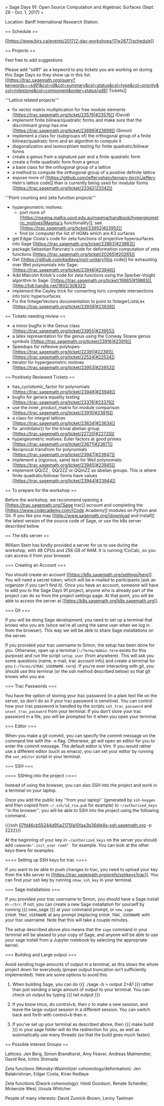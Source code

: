 = Sage Days 91: Open Source Computation and Algebraic Surfaces (Sept. 29 - Oct. 1, 2017) =

Location: Banff International Research Station.

== Schedule ==

[[https://www.birs.ca/events/2017/2-day-workshops/17w2677/schedule]]

== Projects ==

Feel free to add suggestions 

Please add "sd91" as a keyword to any tickets you are working on during this Sage Days so they show up in this list: [[https://trac.sagemath.org/query?keywords=~sd91&col=id&col=summary&col=status&col=type&col=priority&col=milestone&col=component&order=status|sd91 Tickets]]

'''Lattice related projects'''
  * fix vector matrix multiplication for free module elements [[https://trac.sagemath.org/ticket/23576|#23576]] (David)
  * implement finite bilinear/quadratic forms and make sure that the discriminant group has one [[https://trac.sagemath.org/ticket/23699|#23699]] (Simon)
  * implement a class for (subgroups of) the orthogonal group of a finite bilinear/quadratic form and an algorithm to compute it
  * diagonalization and isomorphism testing for finite quadratic/bilinear forms
  * create a genus from a signature pair and a finite quadratic form
  * create a finite quadratic form from a genus
  * a base class for the orthogonal group of a lattice
  * a method to compute the orthogonal group of a positive definite lattice
  * expose more of [[https://github.com/jefferyphein/ternary-birch|Jeffery Hein's lattice code]] than is currently being used for modular forms [[https://trac.sagemath.org/ticket/23342|23342]]

'''Point counting and zeta function projects'''
  * hypergeometric motives: 
    * port more of [[https://magma.maths.usyd.edu.au/magma/handbook/hypergeometric_motives|Magma's functionality]]; see [[https://trac.sagemath.org/ticket/23952|#23952]]
    * find (or compute) the list of HGMs which are K3 surfaces
  * get Edgar Costa's code for zeta functions of projective hypersurfaces into Sage [[https://trac.sagemath.org/ticket/23863|#23863]]
  * package Sebastian Pancratz's code for deformation computation of zeta functions [[https://trac.sagemath.org/ticket/20265|#20265]]
  * Get [[https://github.com/kedlaya/root-unitary|this code]] for exhausting over Weil polynomials into Sage: [[https://trac.sagemath.org/ticket/23946|#23946]] 
  * Add Malcolm Kotok's code for zeta functions using the Sperber-Voight algorithm to Sage: [[https://trac.sagemath.org/ticket/19865|#19865]], [[http://hdl.handle.net/1802/30832]]
  * implement the Cayley trick for converting toric complete intersections into toric hypersurfaces
  * Fix the !IntegerVectors documentation to point to !IntegerListsLex [[https://trac.sagemath.org/ticket/23939|#23939]]

== Tickets needing review ==
  * a minor bugfix in the Genus class [[https://trac.sagemath.org/ticket/23955|#23955]]
  * a latex representation for the genus using the Conway Sloane genus symbols [[https://trac.sagemath.org/ticket/23916|#23916]]
  * Speedups for reflexive polytopes: [[https://trac.sagemath.org/ticket/22391|#22391]], [[https://trac.sagemath.org/ticket/22524|#22524]]
  * iterator for hypergeometric motives [[https://trac.sagemath.org/ticket/23953|#23953]]

== Positively Reviewed Tickets ==

  * has_cyclotomic_factor for polynomials [[https://trac.sagemath.org/ticket/23948|#23948]]
  * bugfix for genera equality testing [[https://trac.sagemath.org/ticket/23376|#23376]]
  * use the inner_product_matrix for module comparison [[https://trac.sagemath.org/ticket/23915|#23915]]
  * a class for integral lattices [[https://trac.sagemath.org/ticket/23634|#23634]]
  * fix .annihilator() for the trivial abelian group [[https://trac.sagemath.org/ticket/22720|#22720]] 
  * hypergeometric motives: Euler factors at good primes [[https://trac.sagemath.org/ticket/23671|#23671]]
  * Reciprocal transfrom for polynomials [[https://trac.sagemath.org/ticket/23947|#23947]]
  * implement a (rigorous, sane) test for Weil polynomials: [[https://trac.sagemath.org/ticket/23945|#23945]]
  * implement QQ/ZZ , QQ/2ZZ or QQ/nZZ as abelian groups. This is where finite quadratic/bilinear forms have values [[https://trac.sagemath.org/ticket/23944|#23944]]

== To prepare for the workshop ==

Before the workshop, we recommend opening a [[https://trac.sagemath.org/|Sage trac]] account and completing the [[https://www.codecademy.com/|Code Academy]] modules on Python and Git.  If you like you may [[http://www.sagemath.org/|download and install]] the latest version of the source code of Sage, or use the k8s server described below.

== The k8s server ==

William Stein has kindly provided a server for us to use during the workshop, with 48 CPUs and 256 GB of RAM.  It is running !CoCalc, so you can access it from your browser.

=== Creating an Account ===

You should create an account [[https://k8s.sagemath.org/settings|here]].  You will need a secret token, which will be e-mailed to participants (ask an organizer if you can't find it).  Once you have an account, someone will have to add you to the Sage Days 91 project; anyone who is already part of the project can do so from the project settings page.  At that point, you will be able to access the server at [[https://k8s.sagemath.org|k8s.sagemath.org]].

=== Git ===

If you will be doing Sage development, you need to set up a terminal that knows who you are (since we're all using the same user when we log in from the browser).  This way we will be able to share Sage installations on the server.

If you provided your trac username to Simon, the setup has been done for you.  Otherwise, open up a terminal (`~/Terms/Admin.term` exists for this purpose) and run the script `setup_user` (from anywhere).  This will ask you some questions (name, e-mail, trac account info) and create a terminal for you (`~/Terms/$TRAC_USERNAME.term`).  If you're ever interacting with git, you should use this terminal (or the ssh method described below) so that git knows who you are.

=== Trac Passwords ===

You have the option of storing your trac password (in a plain text file on the server, so don't do so if your trac password is sensitive).  You can control how your trac password is handled by the scripts `set_trac_password` and `unset_trac_password` from your terminal.  If you don't store your trac password in a file, you will be prompted for it when you open your terminal.

=== Editor ===

When you make a git commit, you can specify the commit message on the command line with the `-m` flag.  Otherwise, git will open an editor for you to enter the commit message.  The default editor is Vim.  If you would rather use a different editor (such as emacs), you can set your editor by running the `set_editor` script in your terminal.

=== SSH ===

==== SSHing into the project ====

Instead of using the browser, you can also SSH into the project and work in a terminal on your laptop.

Once you add the public key ''from your laptop'' (generated by `ssh-keygen` and then copied from `~/.ssh/id_rsa.pub` for example) to `~/authorized_keys` ''in the browser'', you will be able to SSH into the project using the following command.

{{{ssh 07fd46cb55244d95a2175fa10faa3b36@k8s-ssh.sagemath.org -p 2222}}}

At the beginning of your key in `~/authorized_keys` on the server you should add `command=".init_user roed" ` for example.  You can look at the other keys there for examples.

==== Setting up SSH keys for trac ====

If you want to be able to push changes to trac, you need to upload your key from the k8s server to [[https://trac.sagemath.org/prefs/sshkeys|trac]].  You can find your ssh key by running `show_ssh_key` in your terminal.

=== Sage installations ===

If you provided your trac username to Simon, you should have a Sage install in `~/Src`.  If not, you can create a new Sage installation for yourself by running 
{{{
new_sage
}}}
at your command prompt, or `new_sage $YOUR_TRAC_USERNAME` at any prompt (replacing `$YOUR_TRAC_USERNAME` with your trac username.  Note that this will take a couple minutes.

The setup described above also means that the `sage` command in your terminal will be aliased to your copy of Sage, and anyone will be able to use your sage install from a Jupyter notebook by selecting the appropriate kernel.

=== Building and Large output ===

Avoid sending huge amounts of output in a terminal, as this slows the whole project down for everybody (proper output truncation isn’t sufficiently implemented).  Here are some options to avoid this.

1. When building Sage, you can do
{{{
./sage -b > output 2>&1
}}}
rather than just sending a large amount of output to your terminal.  You can check on output by typing
{{{
tail output
}}}

2. If you know tmux, do control+b, then c to make a new session, and leave the large-output session in a different session.  You can switch back and forth with control+b then n.

3. If you've set up your terminal as described above, then
{{{
make build
}}}
in your sage folder will do the redirection for you, as well as automatically use many threads (so that the build goes much faster).

== Possible Interest Groups ==

Lattices: Jen Berg, Simon Brandhorst, Amy Feaver, Andreas Malmendier, David Roe, Ichiro Shimada

Zeta functions (Monsky-Washnitzer cohomology/deformation): Jen Balakrishnan, Edgar Costa, Kiran Kedlaya

Zeta functions (Dwork cohomology): Heidi Goodson, Renate Scheidler, Mckenzie West, Ursula Whitcher

People of many interests:  David Zureick-Brown, Lenny Taelman
